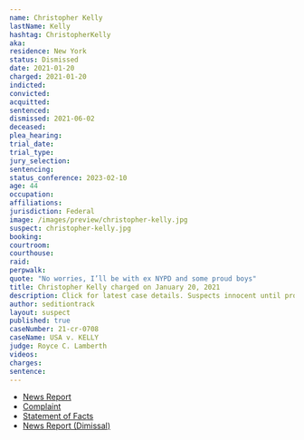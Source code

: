 ```yaml
---
name: Christopher Kelly
lastName: Kelly
hashtag: ChristopherKelly
aka:
residence: New York
status: Dismissed
date: 2021-01-20
charged: 2021-01-20
indicted:
convicted:
acquitted:
sentenced:
dismissed: 2021-06-02
deceased:
plea_hearing:
trial_date:
trial_type:
jury_selection:
sentencing:
status_conference: 2023-02-10
age: 44
occupation:
affiliations:
jurisdiction: Federal
image: /images/preview/christopher-kelly.jpg
suspect: christopher-kelly.jpg
booking:
courtroom:
courthouse:
raid:
perpwalk:
quote: "No worries, I’ll be with ex NYPD and some proud boys"
title: Christopher Kelly charged on January 20, 2021
description: Click for latest case details. Suspects innocent until proven guilty.
author: seditiontrack
layout: suspect
published: true
caseNumber: 21-cr-0708
caseName: USA v. KELLY
judge: Royce C. Lamberth
videos:
charges:
sentence:
---
```

- [News Report](https://www.nydailynews.com/new-york/ny-retired-nypd-brother-capitol-riot-charges-20210121-qnobfub6n5d6vexmco7jhktxem-story.html)
- [Complaint](https://www.justice.gov/opa/page/file/1362961/download)
- [Statement of Facts](https://www.justice.gov/opa/page/file/1362961/download)
- [News Report (Dimissal)](https://13wham.com/news/nation-world/prosecutors-drop-case-against-man-charged-in-capitol-riot)
